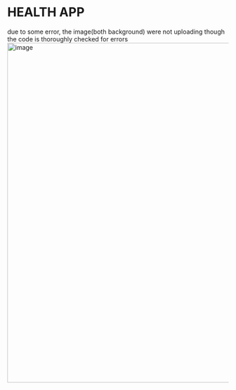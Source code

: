 # HEALTH APP
 due to some error, the image(both background) were not uploading though the code is thoroughly checked for errors
 <img width="775" alt="image" src="https://user-images.githubusercontent.com/90100062/156925833-96076cb9-73dc-4907-8eb8-5297b2d25fd0.png">




